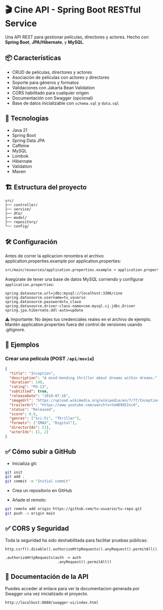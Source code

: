 # 🎬 Cine API - Spring Boot RESTful Service

Una API REST para gestionar películas, directores y actores. Hecho con **Spring Boot**, **JPA/Hibernate**, y **MySQL**.

## 📦 Características

- CRUD de películas, directores y actores
- Asociación de películas con actores y directores
- Soporte para géneros y formatos
- Validaciones con Jakarta Bean Validation
- CORS habilitado para cualquier origen
- Documentación con Swagger (opcional)
- Base de datos inicializable con `schema.sql` y `data.sql`

## 🚀 Tecnologías

- Java 21
- Spring Boot
- Spring Data JPA
- Caffeine
- MySQL
- Lombok
- Hibernate
- Validation
- Maven

## 🏗️ Estructura del proyecto
```
src/
├── controller/
├── service/
├── dto/
├── model/
├── repository/
└── config/
```

## 🛠️ Configuración

Antes de correr la aplicacion renombra el archivo application.properties.example por application.properties:
```bash
src/main/resources/application.properties.example ➜ application.properties
```

Asegúrate de tener una base de datos MySQL corriendo y configurar `application.properties`:

```properties
spring.datasource.url=jdbc:mysql://localhost:3306/cine
spring.datasource.username=tu_usuario
spring.datasource.password=tu_clave
spring.datasource.driver-class-name=com.mysql.cj.jdbc.Driver
spring.jpa.hibernate.ddl-auto=update
```
⚠️ Importante: No dejes tus credenciales reales en el archivo de ejemplo. Mantén application.properties fuera del control de versiones usando .gitignore.

## 📸 Ejemplos

### Crear una película (POST `/api/movie`)

```json
{
  "title": "Inception",
  "description": "A mind-bending thriller about dreams within dreams.",
  "duration": 148,
  "rating": "PG-13",
  "subtitled": true,
  "releaseDate": "2010-07-16",
  "imageUrl": "https://upload.wikimedia.org/wikipedia/en/7/7f/Inception_ver3.jpg",
  "trailerUrl": "https://www.youtube.com/watch?v=YoHD9XEInc0",
  "status": "Released",
  "score": 8.8,
  "genres": ["Sci-Fi", "Thriller"],
  "formats": ["IMAX", "Digital"],
  "directorIds": [1],
  "actorIds": [1, 2]
}
```

## ✅ Cómo subir a GitHub
- Inicializa git:

```bash
git init
git add .
git commit -m "Initial commit"
```

- Crea un repositorio en GitHub


- Añade el remoto:

```bash
git remote add origin https://github.com/tu-usuario/tu-repo.git
git push -u origin main
```

## ✅ CORS y Seguridad

Toda la seguridad ha sido deshabilitada para facilitar pruebas públicas:

```
http.csrf().disable().authorizeHttpRequests().anyRequest().permitAll();
```
```
.authorizeHttpRequests(auth -> auth
                        .anyRequest().permitAll()
```

## 📌 Documentación de la API
Puedes acceder al enlace
para ver la documentacion generada por Swagger una vez inicializado el proyecto.
```
http://localhost:8080/swagger-ui/index.html
```